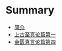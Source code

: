 # Summary

* [简介](README.md)
* [上古至真论篇第一](shang-gu-zhi-zhen-lun-pian-di-yi.md)
* [金匮真言论篇第四](jin-gui-zhen-yan-lun-pian-di-si.md)


